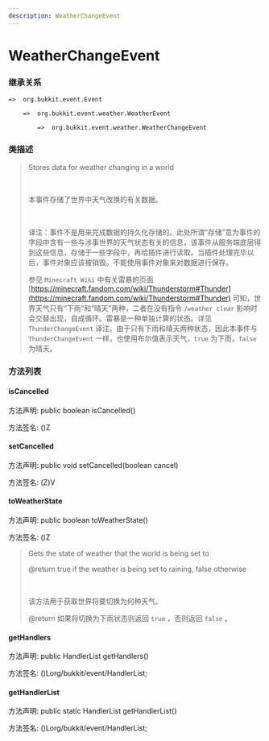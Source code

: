 ```yaml
---
description: WeatherChangeEvent
---
```


# WeatherChangeEvent

### 继承关系

    =>  org.bukkit.event.Event

        =>  org.bukkit.event.weather.WeatherEvent

            =>  org.bukkit.event.weather.WeatherChangeEvent

### 类描述

> Stores data for weather changing in a world
> 
> <br>
> 
> 本事件存储了世界中天气改换的有关数据。
> 
> <br>
> 
> 译注：事件不是用来完成数据的持久化存储的。此处所谓“存储”意为事件的字段中含有一些与涉事世界的天气状态有关的信息，该事件从服务端底层得到这些信息，存储于一些字段中，再给插件进行读取。当插件处理完毕以后，事件对象应该被销毁。不能使用事件对象来对数据进行保存。
> 
> 参见 `Minecraft Wiki` 中有关雷暴的页面 [https://minecraft.fandom.com/wiki/Thunderstorm#Thunder](https://minecraft.fandom.com/wiki/Thunderstorm#Thunder) 可知，世界天气只有“下雨”和“晴天”两种，二者在没有指令 `/weather clear` 影响时会交替出现，自成循环。雷暴是一种单独计算的状态。详见 `ThunderChangeEvent` 译注。由于只有下雨和晴天两种状态，因此本事件与 `ThunderChangeEvent` 一样，也使用布尔值表示天气，`true` 为下雨，`false` 为晴天。

### 方法列表

#### isCancelled

方法声明: public boolean isCancelled()

方法签名: ()Z

#### setCancelled

方法声明: public void setCancelled(boolean cancel)

方法签名: (Z)V

#### toWeatherState

方法声明: public boolean toWeatherState()

方法签名: ()Z

> Gets the state of weather that the world is being set to
> 
> @return true if the weather is being set to raining, false otherwise
> 
> <br>
> 
> 该方法用于获取世界将要切换为何种天气。
> 
> @return 如果将切换为下雨状态则返回 `true` ，否则返回 `false` 。

#### getHandlers

方法声明: public HandlerList getHandlers()

方法签名: ()Lorg/bukkit/event/HandlerList;

#### getHandlerList

方法声明: public static HandlerList getHandlerList()

方法签名: ()Lorg/bukkit/event/HandlerList;